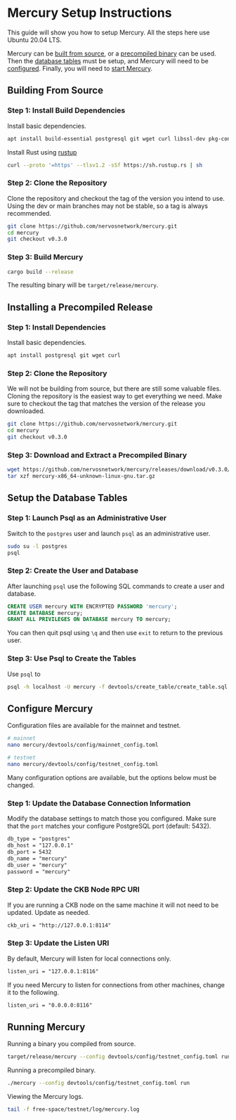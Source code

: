 # Mercury Setup Instructions

This guide will show you how to setup Mercury. All the steps here use Ubuntu 20.04 LTS.

Mercury can be [built from source](#building-from-source), or a [precompiled binary](#installing-a-precompiled-release) can be used. Then the [database tables](#setup-the-database-tables) must be setup, and Mercury will need to be [configured](#configure-mercury). Finally, you will need to [start Mercury](#running-mercury).

## Building From Source

### Step 1: Install Build Dependencies

Install basic dependencies.

```sh
apt install build-essential postgresql git wget curl libssl-dev pkg-config clang
```

Install Rust using [rustup](https://rustup.rs/)

```sh
curl --proto '=https' --tlsv1.2 -sSf https://sh.rustup.rs | sh
```

### Step 2: Clone the Repository

Clone the repository and checkout the tag of the version you intend to use. Using the dev or main branches may not be stable, so a tag is always recommended.

```sh
git clone https://github.com/nervosnetwork/mercury.git
cd mercury
git checkout v0.3.0
```

### Step 3: Build Mercury

```sh
cargo build --release
```

The resulting binary will be `target/release/mercury`.

## Installing a Precompiled Release

### Step 1: Install Dependencies

Install basic dependencies.

```sh
apt install postgresql git wget curl
```

### Step 2: Clone the Repository

We will not be building from source, but there are still some valuable files. Cloning the repository is the easiest way to get everything we need. Make sure to checkout the tag that matches the version of the release you downloaded.

```sh
git clone https://github.com/nervosnetwork/mercury.git
cd mercury
git checkout v0.3.0
```

### Step 3: Download and Extract a Precompiled Binary

```sh
wget https://github.com/nervosnetwork/mercury/releases/download/v0.3.0/mercury-x86_64-unknown-linux-gnu.tar.gz
tar xzf mercury-x86_64-unknown-linux-gnu.tar.gz
```

## Setup the Database Tables

### Step 1: Launch Psql as an Administrative User

Switch to the `postgres` user and launch `psql` as an administrative user.

```sh
sudo su -l postgres
psql
```

### Step 2: Create the User and Database

After launching `psql` use the following SQL commands to create a user and database.

```sql
CREATE USER mercury WITH ENCRYPTED PASSWORD 'mercury';
CREATE DATABASE mercury;
GRANT ALL PRIVILEGES ON DATABASE mercury TO mercury;
```

You can then quit psql using `\q` and then use `exit` to return to the previous user.

### Step 3: Use Psql to Create the Tables

Use `psql` to 

```sh
psql -h localhost -U mercury -f devtools/create_table/create_table.sql
```

## Configure Mercury

Configuration files are available for the mainnet and testnet.

```sh
# mainnet
nano mercury/devtools/config/mainnet_config.toml
```

```sh
# testnet
nano mercury/devtools/config/testnet_config.toml
```

Many configuration options are available, but the options below must be changed.

### Step 1: Update the Database Connection Information

Modify the database settings to match those you configured. Make sure that the `port` matches your configure PostgreSQL port (default: 5432).

```txt
db_type = "postgres"
db_host = "127.0.0.1"
db_port = 5432
db_name = "mercury"
db_user = "mercury"
password = "mercury"
```

### Step 2: Update the CKB Node RPC URI

If you are running a CKB node on the same machine it will not need to be updated. Update as needed.

```txt
ckb_uri = "http://127.0.0.1:8114"
```

### Step 3: Update the Listen URI

By default, Mercury will listen for local connections only.

```txt
listen_uri = "127.0.0.1:8116"
```

If you need Mercury to listen for connections from other machines, change it to the following.

```txt
listen_uri = "0.0.0.0:8116"
```

## Running Mercury

Running a binary you compiled from source.

```sh
target/release/mercury --config devtools/config/testnet_config.toml run
```

Running a precompiled binary.

```sh
./mercury --config devtools/config/testnet_config.toml run
```

Viewing the Mercury logs.

```sh
tail -f free-space/testnet/log/mercury.log
```
